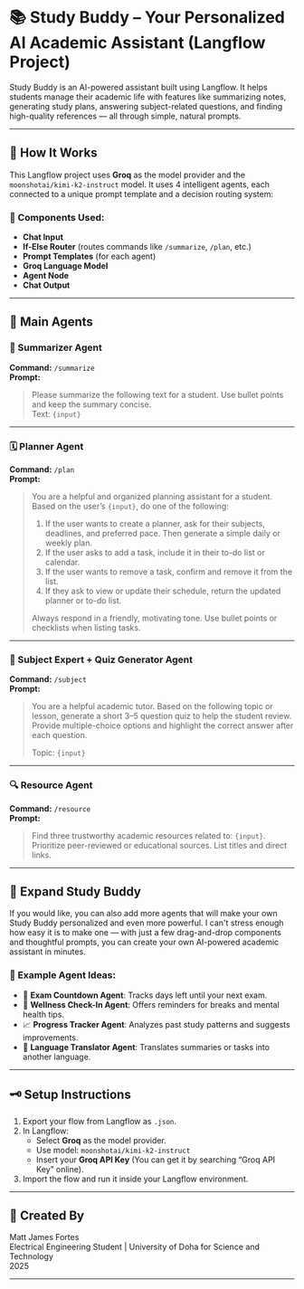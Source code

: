 # 📚 Study Buddy – Your Personalized AI Academic Assistant (Langflow Project)

Study Buddy is an AI-powered assistant built using Langflow. It helps students manage their academic life with features like summarizing notes, generating study plans, answering subject-related questions, and finding high-quality references — all through simple, natural prompts.

---

## 🔧 How It Works

This Langflow project uses **Groq** as the model provider and the `moonshotai/kimi-k2-instruct` model. It uses 4 intelligent agents, each connected to a unique prompt template and a decision routing system:

### 🧩 Components Used:
- **Chat Input**
- **If-Else Router** (routes commands like `/summarize`, `/plan`, etc.)
- **Prompt Templates** (for each agent)
- **Groq Language Model**
- **Agent Node**
- **Chat Output**

---

## 🤖 Main Agents

### 📄 Summarizer Agent  
**Command:** `/summarize`  
**Prompt:**  
> Please summarize the following text for a student. Use bullet points and keep the summary concise.  
> Text: `{input}`

---

### 🗓️ Planner Agent  
**Command:** `/plan`  
**Prompt:**  
> You are a helpful and organized planning assistant for a student. Based on the user’s `{input}`, do one of the following:
> 
> 1. If the user wants to create a planner, ask for their subjects, deadlines, and preferred pace. Then generate a simple daily or weekly plan.  
> 2. If the user asks to add a task, include it in their to-do list or calendar.  
> 3. If the user wants to remove a task, confirm and remove it from the list.  
> 4. If they ask to view or update their schedule, return the updated planner or to-do list.  
> 
> Always respond in a friendly, motivating tone. Use bullet points or checklists when listing tasks.

---

### 📘 Subject Expert + Quiz Generator Agent  
**Command:** `/subject`  
**Prompt:**  
> You are a helpful academic tutor. Based on the following topic or lesson, generate a short 3–5 question quiz to help the student review. Provide multiple-choice options and highlight the correct answer after each question.  
>  
> Topic: `{input}`

---

### 🔍 Resource Agent  
**Command:** `/resource`  
**Prompt:**  
> Find three trustworthy academic resources related to: `{input}`. Prioritize peer-reviewed or educational sources. List titles and direct links.

---

## 🧠 Expand Study Buddy

If you would like, you can also add more agents that will make your own Study Buddy personalized and even more powerful. I can't stress enough how easy it is to make one — with just a few drag-and-drop components and thoughtful prompts, you can create your own AI-powered academic assistant in minutes.

### 🌟 Example Agent Ideas:
- 📆 **Exam Countdown Agent**: Tracks days left until your next exam.
- 🧘 **Wellness Check-In Agent**: Offers reminders for breaks and mental health tips.
- 📈 **Progress Tracker Agent**: Analyzes past study patterns and suggests improvements.
- 💬 **Language Translator Agent**: Translates summaries or tasks into another language.

---

## 🗝️ Setup Instructions

1. Export your flow from Langflow as `.json`.
2. In Langflow:
   - Select **Groq** as the model provider.
   - Use model: `moonshotai/kimi-k2-instruct`
   - Insert your **Groq API Key** (You can get it by searching “Groq API Key” online).
3. Import the flow and run it inside your Langflow environment.

---

## 👋 Created By

Matt James Fortes  
Electrical Engineering Student | University of Doha for Science and Technology  
2025

---
